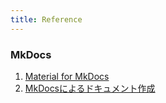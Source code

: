 ```yaml
---
title: Reference
---
```








### MkDocs

1. [Material for MkDocs](https://squidfunk.github.io/mkdocs-material/reference/)
2. [MkDocsによるドキュメント作成](https://zenn.dev/mebiusbox/articles/81d977a72cee01)

